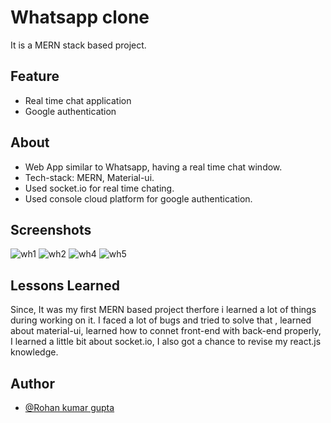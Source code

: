 
# Whatsapp clone

It is a MERN stack based project.


## Feature

- Real time chat application
- Google authentication



## About

- Web App similar to Whatsapp, having a real time chat window.
- Tech-stack: MERN, Material-ui.
- Used socket.io for real time chating.
- Used console cloud platform for google authentication.


## Screenshots

![wh1](https://user-images.githubusercontent.com/80319554/155835804-19268633-86d4-43b0-baf4-80d01ad490b2.PNG)
![wh2](https://user-images.githubusercontent.com/80319554/155835811-3e3f7946-8068-42b8-b3e1-a7194e0ed7d2.PNG)
![wh4](https://user-images.githubusercontent.com/80319554/155835814-550961bc-74df-4202-9db7-7aa560a59e97.PNG)
![wh5](https://user-images.githubusercontent.com/80319554/155835818-1ce23c5b-2984-41ad-b915-5fb108444758.PNG)


## Lessons Learned
Since, It was my first MERN based project therfore i learned a lot of things during working on it.
I faced a lot of bugs and tried to solve that , learned about material-ui, learned how to connet front-end with back-end
properly, I learned a little bit about socket.io, I also got a chance to revise my react.js knowledge.


## Author

- [@Rohan kumar gupta](https://github.com/rk086066)


